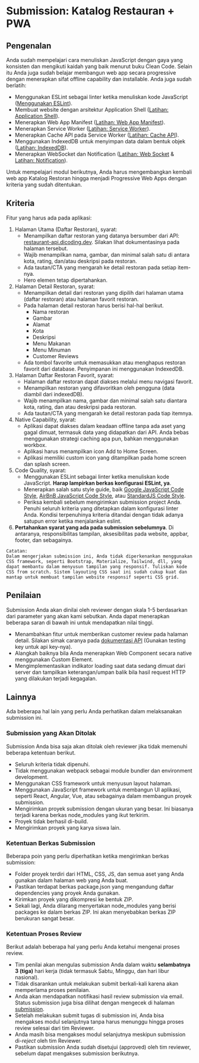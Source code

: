 # Submission: Katalog Restauran + PWA

## Pengenalan

Anda sudah mempelajari cara menuliskan JavaScript dengan gaya yang konsisten dan mengikuti kaidah yang baik menurut buku Clean Code. Selain itu Anda juga sudah belajar membangun web app secara progressive dengan menerapkan sifat offline capability dan installable. Anda juga sudah berlatih:

- Menggunakan ESLint sebagai linter ketika menuliskan kode JavaScript ([Menggunakan ESLint](https://www.dicoding.com/academies/219/tutorials/9316)).
- Membuat website dengan arsitektur Application Shell ([Latihan: Application Shell](https://www.dicoding.com/academies/219/tutorials/9416)).
- Menerapkan Web App Manifest ([Latihan: Web App Manifest](https://www.dicoding.com/academies/219/tutorials/9466)).
- Menerapkan Service Worker ([Latihan: Service Worker](https://www.dicoding.com/academies/219/tutorials/9501)).
- Menerapkan Cache API pada Service Worker ([Latihan: Cache API](https://www.dicoding.com/academies/219/tutorials/9526)).
- Menggunakan IndexedDB untuk menyimpan data dalam bentuk objek ([Latihan: IndexedDB](https://www.dicoding.com/academies/219/tutorials/9554)).
- Menerapkan WebSocket dan Notification ([Latihan: Web Socket](https://www.dicoding.com/academies/219/tutorials/9621) & [Latihan: Notification](https://www.dicoding.com/academies/219/tutorials/9631)).

Untuk mempelajari modul berikutnya, Anda harus mengembangkan kembali web app Katalog Restoran hingga menjadi Progressive Web Apps dengan kriteria yang sudah ditentukan.

## Kriteria

Fitur yang harus ada pada aplikasi:

1. Halaman Utama (Daftar Restoran), syarat:
   - Menampilkan daftar restoran yang datanya bersumber dari API: [restaurant-api.dicoding.dev](https://restaurant-api.dicoding.dev/). Silakan lihat dokumentasinya pada halaman tersebut.
   - Wajib menampilkan nama, gambar, dan minimal salah satu di antara kota, rating, dan/atau deskripsi pada restoran.
   - Ada tautan/CTA yang mengarah ke detail restoran pada setiap item-nya.
   - Hero elemen tetap dipertahankan.
2. Halaman Detail Restoran, syarat:
   - Menampilkan detail dari restoran yang dipilih dari halaman utama (daftar restoran) atau halaman favorit restoran.
   - Pada halaman detail restoran harus berisi hal-hal berikut.
     - Nama restoran
     - Gambar
     - Alamat
     - Kota
     - Deskripsi
     - Menu Makanan
     - Menu Minuman
     - Customer Reviews
   - Ada tombol favorite untuk memasukkan atau menghapus restoran favorit dari database. Penyimpanan ini menggunakan IndexedDB.
3. Halaman Daftar Restoran Favorit, syarat:
   - Halaman daftar restoran dapat diakses melalui menu navigasi favorit.
   - Menampilkan restoran yang difavoritkan oleh pengguna (data diambil dari indexedDB).
   - Wajib menampilkan nama, gambar dan minimal salah satu diantara kota, rating, dan atau deskripsi pada restoran.
   - Ada tautan/CTA yang mengarah ke detail restoran pada tiap itemnya.
4. Native Capability, syarat:
   - Aplikasi dapat diakses dalam keadaan offline tanpa ada aset yang gagal dimuat, termasuk data yang didapatkan dari API. Anda bebas menggunakan strategi caching apa pun, bahkan menggunakan workbox.
   - Aplikasi harus menampilkan icon Add to Home Screen.
   - Aplikasi memiliki custom icon yang ditampilkan pada home screen dan splash screen.
5. Code Quality, syarat:
   - Menggunakan ESLint sebagai linter ketika menuliskan kode JavaScript. **Harap lampirkan berkas konfigurasi ESLint, ya**.
   - Menerapkan salah satu style guide, baik [Google JavaScript Code Style](https://google.github.io/styleguide/jsguide.html), [AirBnB JavaScript Code Style](https://github.com/airbnb/javascript), atau [StandardJS Code Style](https://standardjs.com/rules.html).
   - Periksa kembali sebelum mengirimkan submission project Anda. Penuhi seluruh kriteria yang ditetapkan dalam konfigurasi linter Anda. Kondisi terpenuhinya kriteria ditandai dengan tidak adanya satupun error ketika menjalankan eslint.
6. **Pertahankan syarat yang ada pada submission sebelumnya**. Di antaranya, responsibilitas tampilan, aksesibilitas pada website, appbar, footer, dan sebagainya.

```
Catatan:
Dalam mengerjakan submission ini, Anda tidak diperkenankan menggunakan CSS framework, seperti Bootstrap, Materialize, Tailwind, dll, yang dapat membantu dalam menyusun tampilan yang responsif. Tuliskan kode CSS from scratch. Sistem layouting CSS saat ini sudah cukup kuat dan mantap untuk membuat tampilan website responsif seperti CSS grid.
```

## Penilaian

Submission Anda akan dinilai oleh reviewer dengan skala 1-5 berdasarkan dari parameter yang akan kami sebutkan. Anda dapat menerapkan beberapa saran di bawah ini untuk mendapatkan nilai tinggi.

- Menambahkan fitur untuk memberikan customer review pada halaman detail. Silakan simak caranya pada [dokumentasi API](https://restaurant-api.dicoding.dev/) (Gunakan testing key untuk api key-nya).
- Alangkah baiknya bila Anda menerapkan Web Component secara native menggunakan Custom Element.
- Mengimplementasikan indikator loading saat data sedang dimuat dari server dan tampilkan keterangan/umpan balik bila hasil request HTTP yang dilakukan terjadi kegagalan.

## Lainnya

Ada beberapa hal lain yang perlu Anda perhatikan dalam melaksanakan submission ini.

### Submission yang Akan Ditolak

Submission Anda bisa saja akan ditolak oleh reviewer jika tidak memenuhi beberapa ketentuan berikut.

- Seluruh kriteria tidak dipenuhi.
- Tidak menggunakan webpack sebagai module bundler dan environment development.
- Menggunakan CSS framework untuk menyusun layout halaman.
- Menggunakan JavaScript framework untuk membangun UI aplikasi, seperti React, Angular, Vue, atau sebagainya dalam membangun proyek submission.
- Mengirimkan proyek submission dengan ukuran yang besar. Ini biasanya terjadi karena berkas node_modules yang ikut terkirim.
- Proyek tidak berhasil di-build.
- Mengirimkan proyek yang karya siswa lain.

### Ketentuan Berkas Submission

Beberapa poin yang perlu diperhatikan ketika mengirimkan berkas submission:

- Folder proyek terdiri dari HTML, CSS, JS, dan semua aset yang Anda gunakan dalam halaman web yang Anda buat.
- Pastikan terdapat berkas package.json yang mengandung daftar dependencies yang proyek Anda gunakan.
- Kirimkan proyek yang dikompresi ke bentuk ZIP.
- Sekali lagi, Anda dilarang menyertakan node_modules yang berisi packages ke dalam berkas ZIP. Ini akan menyebabkan berkas ZIP berukuran sangat besar.

### Ketentuan Proses Review

Berikut adalah beberapa hal yang perlu Anda ketahui mengenai proses review.

- Tim penilai akan mengulas submission Anda dalam waktu **selambatnya 3 (tiga)** hari kerja (tidak termasuk Sabtu, Minggu, dan hari libur nasional).
- Tidak disarankan untuk melakukan submit berkali-kali karena akan memperlama proses penilaian.
- Anda akan mendapatkan notifikasi hasil review submission via email. Status submission juga bisa dilihat dengan mengecek di halaman [submission](https://www.dicoding.com/academysubmissions/my).
- Setelah melakukan submit tugas di submission ini, Anda bisa mengakses modul selanjutnya tanpa harus menunggu hingga proses review selesai dari tim Reviewer.
- Anda masih bisa mengakses modul selanjutnya meskipun submission di-_reject_ oleh tim Reviewer.
- Pastikan submission Anda sudah disetujui (approved) oleh tim reviewer, sebelum dapat mengakses submission berikutnya.
